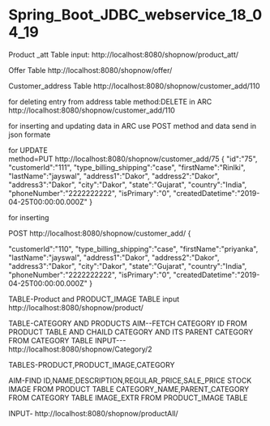 # Spring_Boot_JDBC_webservice_18_04_19
Product _att Table
input: http://localhost:8080/shopnow/product_att/


Offer Table
http://localhost:8080/shopnow/offer/


Customer_address Table
http://localhost:8080/shopnow/customer_add/110


for deleting entry from address table
method:DELETE  in ARC http://localhost:8080/shopnow/customer_add/110

for inserting and updating data in ARC use POST method and data send in json formate

for UPDATE  
method=PUT http://localhost:8080/shopnow/customer_add/75
{
"id":"75",
"customerId":"111",
"type_billing_shipping":"case",
"firstName":"Rinlki",
"lastName":"jayswal",
"address1":"Dakor",
"address2":"Dakor",
"address3":"Dakor",
"city":"Dakor",
"state":"Gujarat",
"country":"India",
"phoneNumber":"2222222222",
"isPrimary":"0",
"createdDatetime":"2019-04-25T00:00:00.000Z"
}


for inserting

  POST http://localhost:8080/shopnow/customer_add/
{

"customerId":"110",
"type_billing_shipping":"case",
"firstName":"priyanka",
"lastName":"jayswal",
"address1":"Dakor",
"address2":"Dakor",
"address3":"Dakor",
"city":"Dakor",
"state":"Gujarat",
"country":"India",
"phoneNumber":"2222222222",
"isPrimary":"0",
"createdDatetime":"2019-04-25T00:00:00.000Z"
}



TABLE-Product and PRODUCT_IMAGE TABLE
input    http://localhost:8080/shopnow/product/


TABLE-CATEGORY AND PRODUCTS
AIM--FETCH CATEGORY ID FROM PRODUCT TABLE AND CHAILD CATEGORY AND ITS PARENT CATEGORY FROM CATEGORY TABLE
INPUT---http://localhost:8080/shopnow/Category/2

TABLES-PRODUCT,PRODUCT_IMAGE,CATEGORY

AIM-FIND ID,NAME,DESCRIPTION,REGULAR_PRICE,SALE_PRICE STOCK IMAGE FROM PRODUCT TABLE
     CATEGORY_NAME,PARENT_CATEGORY FROM CATEGORY TABLE
		IMAGE_EXTR FROM PRODUCT_IMAGE TABLE
    
 INPUT- http://localhost:8080/shopnow/productAll/


